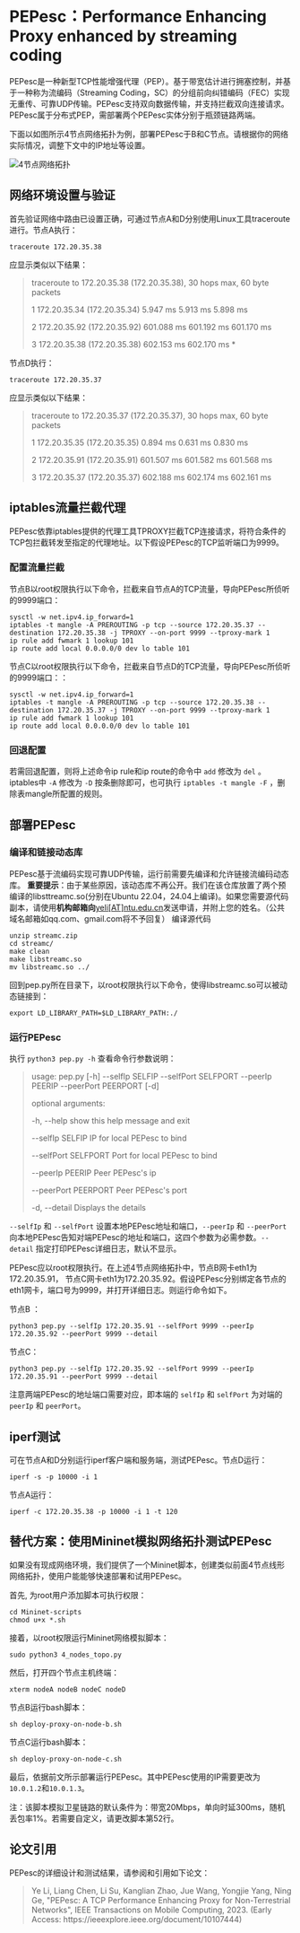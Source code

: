 # PEPesc：Performance Enhancing Proxy enhanced by streaming coding

PEPesc是一种新型TCP性能增强代理（PEP）。基于带宽估计进行拥塞控制，并基于一种称为流编码（Streaming Coding，SC）的分组前向纠错编码（FEC）实现无重传、可靠UDP传输。PEPesc支持双向数据传输，并支持拦截双向连接请求。PEPesc属于分布式PEP，需部署两个PEPesc实体分别于瓶颈链路两端。

下面以如图所示4节点网络拓扑为例，部署PEPesc于B和C节点。请根据你的网络实际情况，调整下文中的IP地址等设置。

![4节点网络拓扑](https://s2.loli.net/2022/08/20/PKbpVBHOykzQofg.jpg)

## 网络环境设置与验证
首先验证网络中路由已设置正确，可通过节点A和D分别使用Linux工具traceroute进行。节点A执行：

    traceroute 172.20.35.38

应显示类似以下结果：

> traceroute to 172.20.35.38 (172.20.35.38), 30 hops max, 60 byte packets
> 
>  1  172.20.35.34 (172.20.35.34)  5.947 ms  5.913 ms  5.898 ms
>  
>  2  172.20.35.92 (172.20.35.92)  601.088 ms  601.192 ms  601.170 ms
>  
>  3  172.20.35.38 (172.20.35.38)  602.153 ms  602.170 ms *

节点D执行：

    traceroute 172.20.35.37

应显示类似以下结果：

> traceroute to 172.20.35.37 (172.20.35.37), 30 hops max, 60 byte packets
> 
>  1  172.20.35.35 (172.20.35.35)  0.894 ms  0.631 ms  0.830 ms
>  
>  2  172.20.35.91 (172.20.35.91)  601.507 ms  601.582 ms  601.568 ms
>  
>  3  172.20.35.37 (172.20.35.37)  602.188 ms  602.174 ms  602.161 ms


## iptables流量拦截代理

PEPesc依靠iptables提供的代理工具TPROXY拦截TCP连接请求，将符合条件的TCP包拦截转发至指定的代理地址。以下假设PEPesc的TCP监听端口为9999。

### 配置流量拦截

节点B以root权限执行以下命令，拦截来自节点A的TCP流量，导向PEPesc所侦听的9999端口：

    sysctl -w net.ipv4.ip_forward=1
    iptables -t mangle -A PREROUTING -p tcp --source 172.20.35.37 --destination 172.20.35.38 -j TPROXY --on-port 9999 --tproxy-mark 1
    ip rule add fwmark 1 lookup 101
    ip route add local 0.0.0.0/0 dev lo table 101

节点C以root权限执行以下命令，拦截来自节点D的TCP流量，导向PEPesc所侦听的9999端口：：

    sysctl -w net.ipv4.ip_forward=1
    iptables -t mangle -A PREROUTING -p tcp --source 172.20.35.38 --destination 172.20.35.37 -j TPROXY --on-port 9999 --tproxy-mark 1
    ip rule add fwmark 1 lookup 101
    ip route add local 0.0.0.0/0 dev lo table 101

### 回退配置

若需回退配置，则将上述命令ip rule和ip route的命令中 `add` 修改为 `del` 。iptables中 `-A` 修改为 `-D` 按条删除即可，也可执行 `iptables -t mangle -F` ，删除表mangle所配置的规则。

## 部署PEPesc
### 编译和链接动态库
PEPesc基于流编码实现可靠UDP传输，运行前需要先编译和允许链接流编码动态库。
**重要提示**：由于某些原因，该动态库不再公开。我们在该仓库放置了两个预编译的libsttreamc.so(分别在Ubuntu 22.04，24.04上编译)。如果您需要源代码副本，请使用**机构邮箱向**<ins>yeli[AT]ntu.edu.cn</ins>发送申请，并附上您的姓名。（公共域名邮箱如qq.com、gmail.com将不予回复）
编译源代码

    unzip streamc.zip
    cd streamc/
    make clean
    make libstreamc.so
    mv libstreamc.so ../

回到pep.py所在目录下，以root权限执行以下命令，使得libstreamc.so可以被动态链接到：

    export LD_LIBRARY_PATH=$LD_LIBRARY_PATH:./

### 运行PEPesc

执行 `python3 pep.py -h` 查看命令行参数说明：

> usage: pep.py [-h] --selfIp SELFIP --selfPort SELFPORT --peerIp PEERIP --peerPort PEERPORT [-d]
> 
> optional arguments:
> 
>   -h, --help   show this help message and exit
>   
>   --selfIp SELFIP  IP for local PEPesc to bind
>   
>   --selfPort SELFPORT  Port for local PEPesc to bind
>   
>   --peerIp PEERIP  Peer PEPesc's ip
>   
>   --peerPort PEERPORT  Peer PEPesc's port
>   
>   -d, --detail Displays the details

`--selfIp` 和 `--selfPort` 设置本地PEPesc地址和端口，`--peerIp` 和 `--peerPort` 向本地PEPesc告知对端PEPesc的地址和端口，这四个参数为必需参数。`--detail` 指定打印PEPesc详细日志，默认不显示。

PEPesc应以root权限执行。在上述4节点网络拓扑中，节点B网卡eth1为172.20.35.91， 节点C网卡eth1为172.20.35.92。假设PEPesc分别绑定各节点的eth1网卡，端口号为9999，并打开详细日志。则运行命令如下。

节点B ：

    python3 pep.py --selfIp 172.20.35.91 --selfPort 9999 --peerIp 172.20.35.92 --peerPort 9999 --detail

节点C：

    python3 pep.py --selfIp 172.20.35.92 --selfPort 9999 --peerIp 172.20.35.91 --peerPort 9999 --detail

注意两端PEPesc的地址端口需要对应，即本端的 `selfIp` 和 `selfPort` 为对端的 `peerIp` 和 `peerPort`。

## iperf测试
可在节点A和D分别运行iperf客户端和服务端，测试PEPesc。节点D运行：
```
iperf -s -p 10000 -i 1
```
节点A运行：
```
iperf -c 172.20.35.38 -p 10000 -i 1 -t 120
```

## 替代方案：使用Mininet模拟网络拓扑测试PEPesc

如果没有现成网络环境，我们提供了一个Mininet脚本，创建类似前面4节点线形网络拓扑，使用户能能够快速部署和试用PEPesc。

首先, 为root用户添加脚本可执行权限：

```
cd Mininet-scripts
chmod u+x *.sh
```

接着，以root权限运行Mininet网络模拟脚本：

```
sudo python3 4_nodes_topo.py
```

然后，打开四个节点主机终端：

```
xterm nodeA nodeB nodeC nodeD
```

节点B运行bash脚本：

```
sh deploy-proxy-on-node-b.sh
```

节点C运行bash脚本：

```
sh deploy-proxy-on-node-c.sh
```

最后，依据前文所示部署运行PEPesc。其中PEPesc使用的IP需要更改为`10.0.1.2`和`10.0.1.3`。

注：该脚本模拟卫星链路的默认条件为：带宽20Mbps，单向时延300ms，随机丢包率1%。若需要自定义，请更改脚本第52行。

## 论文引用

PEPesc的详细设计和测试结果，请参阅和引用如下论文：
<blockquote>
Ye Li, Liang Chen, Li Su, Kanglian Zhao, Jue Wang, Yongjie Yang, Ning Ge, "PEPesc: A TCP Performance Enhancing Proxy for Non-Terrestrial Networks", IEEE Transactions on Mobile Computing, 2023. (Early Access: https://ieeexplore.ieee.org/document/10107444)
</blockquote>
